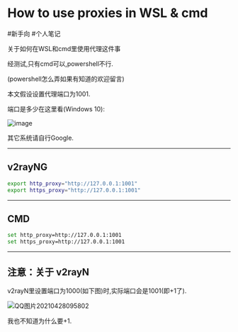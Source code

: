 # How to use proxies in WSL & cmd
\#新手向
\#个人笔记

关于如何在WSL和cmd里使用代理这件事

经测试,只有cmd可以,powershell不行.

(powershell怎么弄如果有知道的欢迎留言)

本文假设设置代理端口为1001.

端口是多少在这里看(Windows 10):

![image](https://user-images.githubusercontent.com/80948381/116335839-1a574b80-a80a-11eb-8867-30f40d50588e.png)

其它系统请自行Google.

---
v2rayNG
---
```sh
export http_proxy="http://127.0.0.1:1001"
export https_proxy="http://127.0.0.1:1001"
```
---
CMD
---
```sh
set http_proxy=http://127.0.0.1:1001
set https_proxy=http://127.0.0.1:1001
```
---
注意：关于 v2rayN
---
v2rayN里设置端口为1000(如下图)时,实际端口会是1001(即+1了).

![QQ图片20210428095802](https://user-images.githubusercontent.com/80948381/116334722-4376dc80-a808-11eb-8b6f-0db5a7a55daa.png)

我也不知道为什么要+1.
